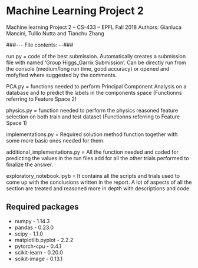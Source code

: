# Machine Learning Project 2

Machine learning Project 2 – CS-433 – EPFL
Fall 2018
Authors: Gianluca Mancini, Tullio Nutta and Tianchu Zhang

###---  File contents:  --###

run.py = code of the best submission. Automatically creates a submission file with named ‘Group Higgs_Garrix Submission’. Can be directly run from the console (medium/long run time, good accuracy) or opened and mofyfied where suggested by the comments.

PCA.py = functions needed to perform Principal Component Analysis on a database and to predict the labels in the components space (Functionns referring to Feature Space 2)

physics.py = function needed to perform the physics reasoned feature selection on both train and test dataset (Functionns referring to Feature Space 1)

implementations.py = Required solution method function together with some more basic ones needed for them.

additional_implementations.py = All the function needed and coded for predicting the values in the run files add for all the other trials performed to finalize the answer.

exploratory_notebook.ipyb = It contains all the scripts and trials used to come up with the conclusions written in the report. A lot of aspects of all the section are treated and reasoned more in depth with descriptions and code.


## Required packages
 - numpy - 1.14.3
 - pandas - 0.23.0
 - scipy - 1.1.0
 - matplotlib.pyplot - 2.2.2
 - pytorch-cpu - 0.4.1
 - scikit-learn - 0.20.0
 - scikit-image - 0.13.1
 